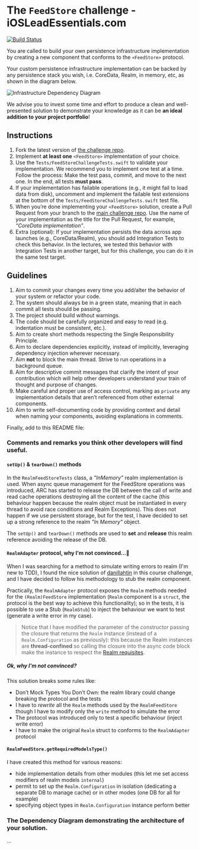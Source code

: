 # The `FeedStore` challenge - iOSLeadEssentials.com

[![Build Status](https://travis-ci.com/essentialdevelopercom/ios-lead-essentials-feed-store-challenge.svg?branch=master)](https://travis-ci.com/essentialdevelopercom/ios-lead-essentials-feed-store-challenge)

You are called to build your own persistence infrastructure implementation by creating a new component that conforms to the `<FeedStore>` protocol.

Your custom persistence infrastructure implementation can be backed by any persistence stack you wish, i.e. CoreData, Realm, in memory, etc, as shown in the diagram below.

![Infrastructure Dependency Diagram](infrastructure_dependency_diagram.png)

We advise you to invest some time and effort to produce a clean and well-presented solution to demonstrate your knowledge as it can be **an ideal addition to your project portfolio**!

## Instructions

1. Fork the latest version of [the challenge repo](https://github.com/essentialdevelopercom/ios-lead-essentials-feed-store-challenge).
2. Implement **at least one** `<FeedStore>` implementation of your choice.
3. Use the `Tests/FeedStoreChallengeTests.swift` to validate your implementation. We recommend you to implement one test at a time. Follow the process: Make the test pass, commit, and move to the next one. In the end, all tests **must pass**. 
4. If your implementation has failable operations (e.g., it might fail to load data from disk), uncomment and implement the failable test extensions at the bottom of the `Tests/FeedStoreChallengeTests.swift` test file. 
5. When you’re done implementing your `<FeedStore>` solution, create a Pull Request from your branch to the [main challenge repo](https://github.com/essentialdevelopercom/ios-lead-essentials-feed-store-challenge). Use the name of your implementation as the title for the Pull Request, for example, *“CoreData implementation”*.
6. Extra (optional): If your implementation persists the data across app launches (e.g., CoreData/Realm), you should add Integration Tests to check this behavior. In the lectures, we tested this behavior with Integration Tests in another target, but for this challenge, you can do it in the same test target.

## Guidelines

1. Aim to commit your changes every time you add/alter the behavior of your system or refactor your code.
2. The system should always be in a green state, meaning that in each commit all tests should be passing.
3. The project should build without warnings.
4. The code should be carefully organized and easy to read (e.g. indentation must be consistent, etc.).
5. Aim to create short methods respecting the Single Responsibility Principle.
6. Aim to declare dependencies explicitly, instead of implicitly, leveraging dependency injection wherever necessary.
7. Aim **not** to block the main thread. Strive to run operations in a background queue.
8. Aim for descriptive commit messages that clarify the intent of your contribution which will help other developers understand your train of thought and purpose of changes.
9. Make careful and proper use of access control, marking as `private` any implementation details that aren’t referenced from other external components.
10. Aim to write self-documenting code by providing context and detail when naming your components, avoiding explanations in comments.

Finally, add to this README file:

### Comments and remarks you think other developers will find useful.

#### `setUp()` & `tearDown()` methods

In the `RealmFeedStoreTests` class, a _"InMemory"_ realm implementation is used.
When async queue management for the FeedStore operations was introduced, ARC has started to release the DB between the call of write and read cache operations destroying all the content of the cache 
(this behaviour happen because the realm object must be instantiated in every thread to avoid race conditions and Realm Exceptions).
This does not happen if we use persistent storage, but for the test, I have decided to set up a strong reference to the realm _"In Memory"_ object.

The `setUp()` and `tearDown()` methods are used to **set** and **release** this realm reference avoiding the release of the DB.


#### `RealmAdapter` protocol, why I'm not convinced...🤔

When I was searching for a method to simulate writing errors to realm (I'm new to TDD), I found the nice solution of [danillahtin](https://github.com/danillahtin) in this course challenge, and I have decided to follow his methodology to stub the realm component.

Practically, the `RealmAdapter` protocol exposes the `Realm` methods needed for the `(Realm)FeedStore` implementation 
(`Realm` component is a `struct`, the protocol is the best way to achieve this functionality); so in the tests, it is possible to use a Stub (`RealmStub`)
to inject the behaviour we want to test (generate a write error in my case).

> Notice that I have modified the parameter of the constructor passing the closure that returns the `Realm` instance (instead of a `Realm.Configuration` as previously): this because the Realm instances are **thread-confined** 
so calling the closure into the async code block make the instance to respect the [Realm requisites](https://realm.io/docs/swift/latest/#threading).

##### Ok, why I'm not convinced?

This solution breaks some rules like:
- Don’t Mock Types You Don’t Own: the realm library could change breaking the protocol and the tests
- I have to _rewrite_ all the `Realm` methods used by the `RealmFeedStore` though I have to modify only the `write` method to simulate the error
- The protocol was introduced only to test a specific behaviour (inject write error)
- I have to make the original `Realm` struct to conforms to the `RealmAdapter` protocol

#### `RealmFeedStore.getRequiredModelsType()`
I have created this method for various reasons:
- hide implementation details from other modules (this let me set access modifiers of realm models `internal`)
- permit to set up the `Realm.Configuration` in isolation (dedicating a separate DB to manage cache) or in other modes (one DB for all for example)
- specifying object types in `Realm.Configuration` instance perform better


### The Dependency Diagram demonstrating the architecture of your solution. 

...
